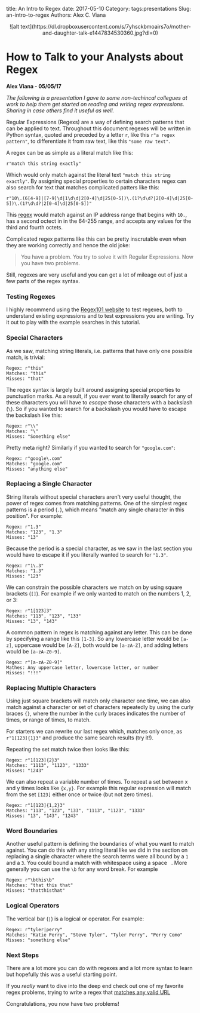 title: An Intro to Regex
date: 2017-05-10
Category:
tags:presentations
Slug: an-intro-to-regex
Authors: Alex C. Viana

<center>
![alt text](https://dl.dropboxusercontent.com/s/7yhsckbmoairs7o/mother-and-daughter-talk-e1447834530360.jpg?dl=0)
</center>

# How to Talk to your Analysts about Regex

**Alex Viana - 05/05/17**

_The following is a presentation I gave to some non-techincal collegues at work to help them get started on reading and writing regex expressions. Sharing in case others find it useful as well._

Regular Expressions (Regexs) are a way of defining search patterns that can be applied to text. Throughout this document regexes will be written in Python syntax, quoted and preceded by a letter `r`, like this `r"a regex pattern"`, to differentiate it from raw text, like this `"some raw text"`.

A regex can be as simple as a literal match like this:

	r"match this string exactly"

Which would only match against the literal text `"match this string exactly"`. By assigning special properties to certain characters regex can also search for text that matches complicated patters like this:

	r"10\.(6[4-9]|[7-9]\d|1\d\d|2[0-4]\d|25[0-5])\.(1?\d\d?|2[0-4]\d|25[0-5])\.(1?\d\d?|2[0-4]\d|25[0-5])"

This [regex](https://stackoverflow.com/questions/39884618/regex-to-find-a-range-in-an-ip-address) would match against an IP address range that begins with `10.`, has a second octect in in the 64-255 range, and accepts any values for the third and fourth octets.

Complicated regex patterns like this can be pretty inscrutable even when they are working correctly and hence the old joke:

> You have a problem. You try to solve it with Regular Expressions. Now you have two problems.

Still, regexes are very useful and you can get a lot of mileage out of just a few parts of the regex syntax.

### Testing Regexes

I highly recommend using the [Regex101 website](regex101.com) to test regexes, both to understand existing expressions and to test expressions you are writing. Try it out to play with the example searches in this tutorial.

### Special Characters

As we saw, matching string literals, i.e. patterns that have only one possible match, is trivial:

	Regex: r"this"
	Matches: "this"
	Misses: "that"

The regex syntax is largely built around assigning special properties to punctuation marks. As a result, if you ever want to literally search for any of these characters you will have to *escape* those characters with a backslash (`\`). So if you wanted to search for a backslash you would have to escape the backslash like this:

	Regex: r"\\"
	Matches: "\"
	Misses: "Something else"

Pretty meta right? Similarly if you wanted to search for `"google.com"`:

	Regex: r"google\.com"
	Matches: "google.com"
	Misses: "anything else"

### Replacing a Single Character

String literals without special characters aren't very useful thought, the power of regex comes from matching patterns. One of the simplest regex patterns is a period (`.`), which means "match any single character in this position". For example:

	Regex: r"1.3"
	Matches: "123", "1.3"
	Misses: "13"

Because the period is a special character, as we saw in the last section you would have to escape it if you literally wanted to search for `"1.3"`.

	Regex: r"1\.3"
	Matches: "1.3"
	Misses: "123"

We can constrain the possible characters we match on by using square brackets (`[]`). For example if we only wanted to match on the numbers 1, 2, or 3:

	Regex: r"1[123]3"
	Matches: "113", "123", "133"
	Misses: "13", "143"

A common pattern in regex is matching against any letter. This can be done by specifying a range like this `[1-3]`. So any lowercase letter would be `[a-z]`, uppercase would be `[A-Z]`, both would be `[a-zA-Z]`, and adding letters would be `[a-zA-Z0-9]`.

	Regex: r"[a-zA-Z0-9]"
	Mathes: Any uppercase letter, lowercase letter, or number
	Misses: "!!!"

### Replacing Multiple Characters

Using just square brackets will match only character one time, we can also match against a character or set of characters repeatedly by using the curly braces `{}`, where the number in the curly braces indicates the number of times, or range of times, to match.

For starters we can rewrite our last regex which, matches only once, as `r"1[123]{1}3"` and produce the same search results (try it!).

Repeating the set match twice then looks like this:

	Regex: r"1[123]{2}3"
	Matches: "1113", "1123", "1333"
	Misses: "1243"

We can also repeat a variable number of times. To repeat a set between x and y times looks like `{x,y}`. For example this regular expression will match from the set `[123]` either once or twice (but not zero times).

	Regex: r"1[123]{1,2}3"
	Matches: "113", "123", "133", "1113", "1123", "1333"
	Misses: "13", "143", "1243"

### Word Boundaries

Another useful pattern is defining the boundaries of what you want to match against. You can do this with any string literal like we did in the section on replacing a single character where the search terms were all bound by a `1` and a `3`. You could bound a match with whitespace using a space ` `. More generally you can use the `\b` for any word break. For example

	Regex: r"\bthis\b"
	Matches: "that this that"
	Misses: "thatthisthat"

### Logical Operators

The vertical bar (`|`) is a logical or operator. For example:

	Regex: r"tyler|perry"
	Matches: "Katie Perry", "Steve Tyler", "Tyler Perry", "Perry Como"
	Misses: "something else"

### Next Steps

There are a lot more you can do with regexes and a lot more syntax to learn but hopefully this was a useful starting point.

If you *really* want to dive into the deep end check out one of my favorite regex problems, trying to write a regex that [matches any valid URL](https://stackoverflow.com/questions/161738/what-is-the-best-regular-expression-to-check-if-a-string-is-a-valid-url)

Congratulations, you now have two problems!
